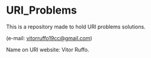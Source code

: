 # URI_Problems

This is a repository made to hold URI problems solutions.

(e-mail: vitorruffo19cc@gmail.com)


Name on URI website: Vitor Ruffo.
